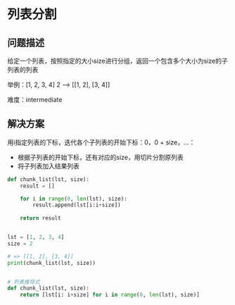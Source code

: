 

# 列表分割



## 问题描述

给定一个列表，按照指定的大小size进行分组，返回一个包含多个大小为size的子列表的列表

举例：[1, 2, 3, 4] 2 --> [[1, 2], [3, 4]]

难度：intermediate

## 解决方案

用i指定列表的下标，迭代各个子列表的开始下标：0，0 + size，...：
* 根据子列表的开始下标，还有对应的size，用切片分割原列表
* 将子列表加入结果列表

```python
def chunk_list(lst, size):
    result = []

    for i in range(0, len(lst), size):
        result.append(lst[i:i+size])
    
    return result


lst = [1, 2, 3, 4]
size = 2

# => [[1, 2], [3, 4]]
print(chunk_list(lst, size))


# 列表推导式
def chunk_list(lst, size):
    return [lst[i: i+size] for i in range(0, len(lst), size)]
```


